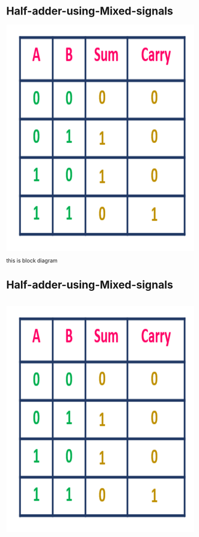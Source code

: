 # Half-adder-using-Mixed-signals
<img src="https://github.com/sush5591/Hald-adder-using-Mixed-signals/blob/main/TT.png" alt="Half Adder" width="500" height="600">
<p> this is block diagram</p>
<h1>Half-adder-using-Mixed-signals<h1>
<img src="https://github.com/sush5591/Hald-adder-using-Mixed-signals/blob/main/TT.png" alt="Half Adder" width="500" height="600">
